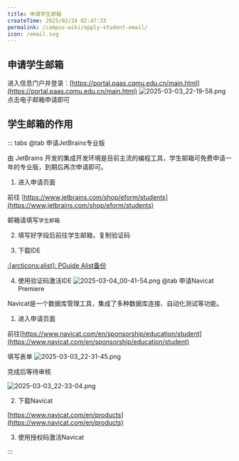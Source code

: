 ```yaml
---
title: 申请学生邮箱
createTime: 2025/02/24 02:47:33
permalink: /campus-wiki/apply-student-email/
icon: /email.svg
---
```


## 申请学生邮箱

进入信息门户并登录：[https://portal.paas.cqmu.edu.cn/main.html](https://portal.paas.cqmu.edu.cn/main.html)
![2025-03-03_22-19-58.png](/src/2025-03-03_22-19-58.png)
点击电子邮箱申请即可



## 学生邮箱的作用

::: tabs
@tab 申请JetBrains专业版

由 JetBrains 开发的集成开发环境是目前主流的编程工具，学生邮箱可免费申请一年的专业版，到期后再次申请即可。

1. 进入申请页面

前往 [https://www.jetbrains.com/shop/eform/students](https://www.jetbrains.com/shop/eform/students)

邮箱请填写`学生邮箱`

2. 填写好字段后前往学生邮箱，复制验证码



3. 下载IDE

[:[arcticons:alist]: PGuide Alist备份](http://192.168.183.171:5244/softwares/JetBrainsIDEs)

4. 使用验证码激活IDE
![2025-03-04_00-41-54.png](/src/2025-03-04_00-41-54.png)
@tab 申请Navicat Premiere

Navicat是一个数据库管理工具，集成了多种数据库连接、自动化测试等功能。

1. 进入申请页面

前往[https://www.navicat.com/en/sponsorship/education/student](https://www.navicat.com/en/sponsorship/education/student)

填写表单
![2025-03-03_22-31-45.png](/src/2025-03-03_22-31-45.png)

完成后等待审核

![2025-03-03_22-33-04.png](/src/2025-03-03_22-33-04.png)

2. 下载Navicat

[https://www.navicat.com/en/products](https://www.navicat.com/en/products)

3. 使用授权码激活Navicat


:::
